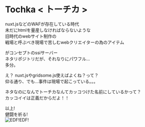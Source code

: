 # Tochka < トーチカ >

nuxt.jsなどのWAFが存在している時代  
未だにhtmlを量産しなければならないような  
旧時代のwebサイト制作の  
戦場と呼ぶべき現場で苦しむwebクリエイターの為のアイテム  
  
がコンセプトのssiサーバー  
ネタリポジトリだが、それなりにパワフル...  
多分。
  
え？ nuxt.jsやgridsome.js使えばよくね？って？  
仰る通り、でも...事件は現場で起こっている。。。  

ネタなのになんでトーチカなんてカッコつけた名前にしているかって？  
カッコイイは正義だからだよ！！  
  
以上!  
健闘を祈る!  
![EDF!EDF!](https://i.imgur.com/sB47Xdo.jpg "EDF!EDF!")

